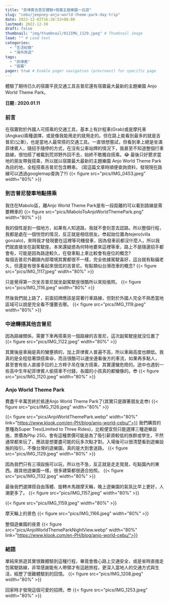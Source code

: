 ```yaml
---
title: "菲律賓吉普尼體驗+宿霧主題樂園一日遊"
slug: "cebu/jeepney-anjo-world-theme-park-day-trip"
date: 2022-12-02T16:28:53+08:00
lastmod: 2022-12-30
draft: false
thumbnail: "img/thumbnail/012IMG_1129.jpeg" # Thumbnail image
lead: "" # Lead text
categories:
  - "生活紀錄"
  - "海外旅遊"
tags:
  - "菲律賓"
  - "宿霧"
pager: true # Enable pager navigation (prev/next) for specific page
---
```

體驗了期待已久的宿霧平民交通工具吉普尼還有宿霧最大最新的主題樂園 Anjo World Theme Park。
<!--more-->
**日期 : 2020.01.11**   

### 前言
在宿霧對於外國人可搭乘的交通工具，基本上有計程車(Grab)或是摩托車(Angkas)兩種選擇，或是像我能用走的就用走的。但在路上能看到最多的就是吉普尼(公車)，也是當地人最常搭的交通工具。一直很想嘗試，但看到車上總是坐滿菲律賓人，隨招手隨停的方式，在沒有公車站牌的情況下，我甚至不知道整個行車路線，很怕搭了被載到荒郊野外回不去，始終不敢獨自搭乘。😂 最後只好懇求當地的朋友帶我搭乘，所以就以宿霧最大最新的主題樂園 Anjo World Theme Park 為目的地，全程搭乘吉普尼包含轉車。
(寫這篇文章時順便查詢資料，發現現在路線可以透過googlemap查詢了!!)
{{< figure src="pics/IMG_0453.jpeg" width="80%" >}}  

### 到吉普尼發車地點搭乘
我住在Mabolo區，離Anjo World Theme Park是有一段距離的可以看到路線是需要轉車的
{{< figure src="pics/MaboloToAnjoWorldThemePark.png" width="80%" >}} 

我的個性是到一個地方，如果有人知道路，我就不會刻意去認路。所以整個行程，我都是處在一個恍惚的情況，反正就是相信朋友。😎起始位置為tejero(villa gonzalo)，來時我才發現要在這裡等司機發車，因為發車前都沒什麼人，所以我們就直接坐在副駕駛座。本來還疑惑為何特地要來這裡等車，路上不是隨邊招手都會有，可能是因為路途較久，在發車點上車比較會有座位的概念?  
每個吉普尼外觀跟內部環境其實都很不一樣，完全依據駕駛喜好，這台就有點偏老久，但還是有很多看起來很炫的吉普尼。有點類似台灣改車的概念?
{{< figure src="pics/IMG_1117.jpeg" width="80%" >}} 

只是覺得第一次坐吉普尼就坐副駕駛座很酷所以來拍張照。
{{< figure src="pics/IMG_1116.jpeg" width="80%" >}} 

然後我們就上路了，前面招牌應該是寫著行車路線，但對於外國人完全不熟悉當地區域可以說是完全看不懂要去哪。
{{< figure src="pics/IMG_1119.jpeg" width="80%" >}} 


### 中途轉搭其他吉普尼
因為路線關係，需要下車再搭乘另一個路線的吉普尼，這次副駕駛座就沒位置了
{{< figure src="pics/IMG_1122.jpeg" width="80%" >}} 

其實後座車廂是真的蠻壅擠的，加上菲律賓人普遍不高，所以車廂高度也頗低。我真的是全程低著頭搭乘😆，而且很酷可以邊坐邊看後方的車流，如果再多點人，甚至會有些人直接手拉的上方桿子吊在後方搭乘，其實還蠻危險的。途中也遇到一些高中生年紀菲律賓人偷搭車不付錢，各國的小孩真的都蠻像的。😎 
{{< figure src="pics/IMG_1120.jpeg" width="80%" >}} 

### Anjo World Theme Park
費盡千辛萬苦終於抵達Anjo World Theme Park了(其實只是跟著朋友走😎)
{{< figure src="pics/IMG_1126.jpeg" width="80%" >}} 

{{< figure src="pics/AnjoWorldThemePark.webp" width="80%" link="https://www.klook.com/en-PH/blog/anjo-world-cebu/">}} 
我們購買的票種為Super Tres(Limited to Three Rides)，比較便宜但只能選擇三種遊樂設施，票價為Php 250。會有這種票價可能是為了吸引薪資較低的族群或學生，不然通常都來玩了，應該是想要盡可能的玩多次點才對。入場後可以很清楚看到遊樂設施的指引，不像台灣的遊樂園，真的是大到會迷路。
{{< figure src="pics/IMG_1129.jpeg" width="80%" >}} 

因為我們只有三項設施可以玩，所以也不急，反正就是走走晃晃，吃點園內的東西。跟其他遊樂園一樣，很多建築都很適合拍照。
{{< figure src="pics/IMG_1132.jpeg" width="80%" >}} 

最後我們選擇搭自由落體、旋轉木馬跟摩天輪，晚上遊樂園的氣氛比早上更好，人潮更多了。
{{< figure src="pics/IMG_1157.jpeg" width="80%" >}} 

{{< figure src="pics/IMG_1159.jpeg" width="80%" >}} 

摩天輪上的景色
{{< figure src="pics/IMG_1166.jpeg" width="80%" >}} 

整個遊樂園的夜景
{{< figure src="pics/AnjoWorldThemeParkNightView.webp" width="80%" link="https://www.klook.com/en-PH/blog/anjo-world-cebu/">}} 

### 結語
單純來旅遊其實很難體驗到這種行程，畢竟會擔心路上交通安全，或是省時直接走包駕駛路線，非常感謝能有人帶領才有這趟旅程，更深入當地人的交通方式與生活，經歷了很難體驗到的回憶。
{{< figure src="pics/IMG_1208.jpeg" width="80%" >}} 

回家時才發現這個可愛的招牌。😎
{{< figure src="pics/IMG_1253.jpeg" width="80%" >}} 

  


 




